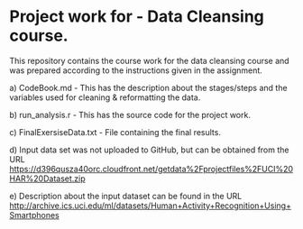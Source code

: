 # Project work for - Data Cleansing course.

This repository contains the course work for the data cleansing course and was prepared according to the instructions given in the assignment.

a) CodeBook.md  - This has the description about the stages/steps and the variables used for cleaning & reformatting the data.

b) run_analysis.r - This has the source code for the project work.

c) FinalExersiseData.txt - File containing the final results.

d) Input data set was not uploaded to GitHub, but can be obtained from the URL https://d396qusza40orc.cloudfront.net/getdata%2Fprojectfiles%2FUCI%20HAR%20Dataset.zip

e) Description about the input dataset can be found in the URL http://archive.ics.uci.edu/ml/datasets/Human+Activity+Recognition+Using+Smartphones
